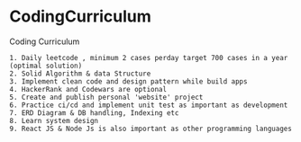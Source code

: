 # CodingCurriculum
Coding Curriculum


	1. Daily leetcode , minimum 2 cases perday target 700 cases in a year (optimal solution)
	2. Solid Algorithm & data Structure
	3. Implement clean code and design pattern while build apps
	4. HackerRank and Codewars are optional
	5. Create and publish personal 'website' project
	6. Practice ci/cd and implement unit test as important as development
	7. ERD Diagram & DB handling, Indexing etc
	8. Learn system design
	9. React JS & Node Js is also important as other programming languages









